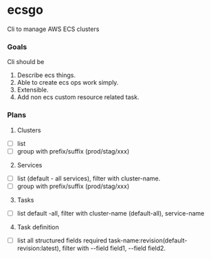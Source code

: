 # ecsgo
Cli to manage AWS ECS clusters

### Goals
Cli should be 
1. Describe ecs things.
2. Able to create ecs ops work simply.
3. Extensible.
4. Add non ecs custom resource related task.

### Plans

1. Clusters
  - [ ] list
  - [ ] group with prefix/suffix (prod/stag/xxx)

2. Services
  - [ ] list (default - all services), filter with cluster-name.
  - [ ] group with prefix/suffix (prod/stag/xxx)

3. Tasks
  - [ ]  list default -all, filter with cluster-name (default-all), service-name

4. Task definition
  - [ ] list all structured fields required task-name:revision(default-revision:latest), filter with --field field1, --field field2.

